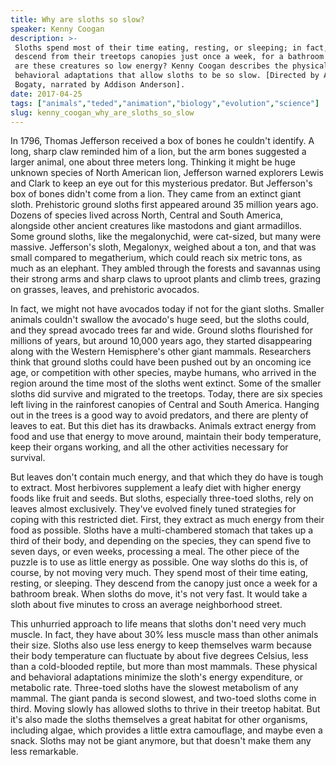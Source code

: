 ```yaml
---
title: Why are sloths so slow?
speaker: Kenny Coogan
description: >-
 Sloths spend most of their time eating, resting, or sleeping; in fact, they
 descend from their treetops canopies just once a week, for a bathroom break. How
 are these creatures so low energy? Kenny Coogan describes the physical and
 behavioral adaptations that allow sloths to be so slow. [Directed by Anton
 Bogaty, narrated by Addison Anderson].
date: 2017-04-25
tags: ["animals","teded","animation","biology","evolution","science"]
slug: kenny_coogan_why_are_sloths_so_slow
---
```


In 1796, Thomas Jefferson received a box of bones he couldn't identify. A long, sharp claw
reminded him of a lion, but the arm bones suggested a larger animal, one about three
meters long. Thinking it might be huge unknown species of North American lion, Jefferson
warned explorers Lewis and Clark to keep an eye out for this mysterious predator. But
Jefferson's box of bones didn't come from a lion. They came from an extinct giant sloth.
Prehistoric ground sloths first appeared around 35 million years ago. Dozens of species
lived across North, Central and South America, alongside other ancient creatures like
mastodons and giant armadillos. Some ground sloths, like the megalonychid, were cat-sized,
but many were massive. Jefferson's sloth, Megalonyx, weighed about a ton, and that was
small compared to megatherium, which could reach six metric tons, as much as an elephant.
They ambled through the forests and savannas using their strong arms and sharp claws to
uproot plants and climb trees, grazing on grasses, leaves, and prehistoric
avocados.

In fact, we might not have avocados today if not for the giant sloths. Smaller animals
couldn't swallow the avocado's huge seed, but the sloths could, and they spread avocado
trees far and wide. Ground sloths flourished for millions of years, but around 10,000
years ago, they started disappearing along with the Western Hemisphere's other giant
mammals. Researchers think that ground sloths could have been pushed out by an oncoming
ice age, or competition with other species, maybe humans, who arrived in the region around
the time most of the sloths went extinct. Some of the smaller sloths did survive and
migrated to the treetops. Today, there are six species left living in the rainforest
canopies of Central and South America. Hanging out in the trees is a good way to avoid
predators, and there are plenty of leaves to eat. But this diet has its drawbacks. Animals
extract energy from food and use that energy to move around, maintain their body
temperature, keep their organs working, and all the other activities necessary for
survival.

But leaves don't contain much energy, and that which they do have is tough to extract.
Most herbivores supplement a leafy diet with higher energy foods like fruit and seeds. But
sloths, especially three-toed sloths, rely on leaves almost exclusively. They've evolved
finely tuned strategies for coping with this restricted diet. First, they extract as much
energy from their food as possible. Sloths have a multi-chambered stomach that takes up a
third of their body, and depending on the species, they can spend five to seven days, or
even weeks, processing a meal. The other piece of the puzzle is to use as little energy as
possible. One way sloths do this is, of course, by not moving very much. They spend most
of their time eating, resting, or sleeping. They descend from the canopy just once a week
for a bathroom break. When sloths do move, it's not very fast. It would take a sloth about
five minutes to cross an average neighborhood street.

This unhurried approach to life means that sloths don't need very much muscle. In fact,
they have about 30% less muscle mass than other animals their size. Sloths also use less
energy to keep themselves warm because their body temperature can fluctuate by about five
degrees Celsius, less than a cold-blooded reptile, but more than most mammals. These
physical and behavioral adaptations minimize the sloth's energy expenditure, or metabolic
rate. Three-toed sloths have the slowest metabolism of any mammal. The giant panda is
second slowest, and two-toed sloths come in third. Moving slowly has allowed sloths to
thrive in their treetop habitat. But it's also made the sloths themselves a great habitat
for other organisms, including algae, which provides a little extra camouflage, and maybe
even a snack. Sloths may not be giant anymore, but that doesn't make them any less
remarkable.

<!--
ad_duration=0
event="TED-Ed"
external_start_time=0
intro_duration=0
is_subtitle_required="False"
is_talk_featured="False"
language="en"
language_swap="False"
native_language="en"
number_of_related_talks=6
number_of_speakers=1
number_of_subtitled_videos=0
number_of_tags=6
number_of_talk_download_languages=26
number_of_talk_more_resources=0
number_of_talk_recommendations=0
number_of_talks_take_actions=0
post_ad_duration=0
published_timestamp="2019-03-15 17:15:08"
recording_date="2017-04-25"
speaker_is_published=0
speaker_name="Kenny Coogan"
talk_name="Why are sloths so slow?"
talks_tags=["animals","teded","animation","biology","evolution","science"]
url_photo_talk="https://s3.amazonaws.com/talkstar-photos/uploads/353316d9-e945-4dd6-b759-9f8308697965/222_sloths.jpg"
url_webpage="https://www.ted.com/talks/kenny_coogan_why_are_sloths_so_slow"
video_type_name="TED-Ed Original"
-->